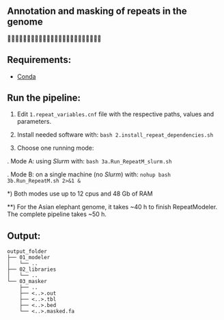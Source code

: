 ## Annotation and masking of repeats in the genome
🐘🧬😷🐘🧬😷🐘🧬😷🐘🧬😷🐘🧬😷🐘🧬😷🐘🧬😷🐘🧬😷

## Requirements:
* [Conda](https://docs.conda.io)

## Run the pipeline:

1) Edit `1.repeat_variables.cnf` file with the respective paths, values and parameters.

2) Install needed software with: `bash 2.install_repeat_dependencies.sh`

3) Choose one running mode:

. Mode A: using _Slurm_ with: `bash 3a.Run_RepeatM_slurm.sh`

. Mode B: on a single machine (no _Slurm_) with: `nohup bash 3b.Run_RepeatM.sh 2>&1 &`

\*) Both modes use up to 12 cpus and 48 Gb of RAM

\**) For the Asian elephant genome, it takes ~40 h to finish RepeatModeler. The complete pipeline takes ~50 h.

## Output:
```
output_folder
├── 01_modeler
│   └── ..
├── 02_libraries
│   └── ..
└── 03_masker
    ├── ..
    ├── <..>.out
    ├── <..>.tbl
    ├── <..>.bed
    └── <..>.masked.fa
```
